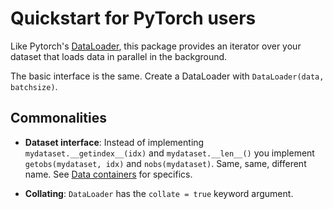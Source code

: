 # Quickstart for PyTorch users

Like Pytorch's [DataLoader](https://pytorch.org/docs/stable/data.html#torch.utils.data.DataLoader),
this package provides an iterator over your dataset that loads data in parallel in the
background.

The basic interface is the same. Create a DataLoader with `DataLoader(data, batchsize)`.

## Commonalities

- **Dataset interface**: Instead of implementing `mydataset.__getindex__(idx)`
  and `mydataset.__len__()` you implement `getobs(mydataset, idx)` and `nobs(mydataset)`.
  Same, same, different name. See [Data containers](docs/datacontainers.md) for specifics.

- **Collating**: `DataLoader` has the `collate = true` keyword argument.